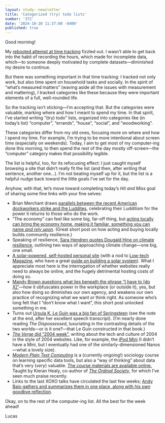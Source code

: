 ```yaml
---
layout: study--newsletter
title: 'Categorized (try) todo lists'
number: '372'
date: '2024-10-20 11:37:00 -0400'
published: true
---
```


Good morning!

My [rebooted attempt at time tracking](https://lucascherkewski.com/hit-and-miss/358-an-hour-writing-this-newsletter/) fizzled out. I wasn't able to get back into the habit of recording the hours, which made for incomplete data, which—to someone deeply motivated by complete datasets—diminished my desire to continue.

But there was something important in that time tracking: I tracked not only work, but also time spent on household tasks and socially. In the spirit of “what’s measured matters” (waving aside all the issues with measurement and mattering), I tracked categories like these because they were important elements of a full, well-rounded life.

So the tracking isn’t sticking—I’m accepting that. But the categories were valuable, marking where and how I meant to spend my time. In that spirit, I’ve started writing “(try) todo” lists, organized into categories like (in today’s list) “computer”, “errands”, “house”, “social”, and “woodworking”. 

These categories differ from my old ones, focusing more on where and how I spend my time. For example, I’m trying to be more intentional about screen time (especially on weekends). Today, I aim to get most of my computer-ing done this morning, to then spend the rest of the day mostly off-screen—the “computer” category makes that possibility legible.

The list is helpful, too, for its refocusing effect: I just caught myself browsing a site that didn’t really fit the list (and then, after writing that sentence, another one…). I’m not beating myself up for it, but the list is a helpful nudge back toward the little goals I’ve set for the day.

Anyhow, with that, let’s move toward completing today’s _Hit and Miss_ goal of sharing some fine links with your fine selves:

- Brian Merchant draws [parallels between the recent American dockworkers strike and the Luddites](https://www.bloodinthemachine.com/p/yes-the-striking-dockworkers-were), celebrating their Ludditism for the power it returns to those who do the work.
- “The economy” can feel like some big, far-off thing, but [acting locally can bring the economy home, making it familiar, something you can name _and rely upon_](https://sheaalexander.substack.com/p/fear-economy-and-small-business). (Great short post on how acting and buying locally builds community resilience.)
- Speaking of resilience, [Sara Hendren quotes Dougald Hine on climate resilience](https://sarahendren.com/2024/10/18/the-small-path/), outlining two ways of approaching climate change—one big, one small. 
- [A solar-powered, self-hosted personal site](https://dri.es/my-solar-powered-and-self-hosted-website) (with a nod to [Low-tech Magazine](https://solar.lowtechmagazine.com), who have a great [guide on building a solar system](https://solar.lowtechmagazine.com/2023/12/how-to-build-a-small-solar-power-system/#supporting)). What I appreciate most here is the interrogation of whether websites really need to always be online, and the hugely detrimental hosting costs of doing so.
- [Mandy Brown questions what lies beneath the phrase “I have to [do X]”](https://everythingchanges.us/blog/haves-and-choices/)—how it obfuscates power in the workplace (or outside it), yes, but also how doing so diminishes our own agency, and weakens our own practice of recognizing what we want or think right. As someone who’s long felt that I “don’t know what I want”, this short post unlocked something in me.
- Turns out [Ursula K. Le Guin was a big fan of Springsteen](https://www.ursulakleguin.com/nbf-medal) (see the note at the end, after her excellent speech transcript). (I’m nearly done reading _The Dispossessed_, luxuriating in the contrasting details of the two worlds—or is it one?—that Le Guin constructed in that book.)
- [_The Verge_ did “2004 week”](https://www.theverge.com/c/24247055/2004-tech-internet-gadgets-phones-pop-culture), writing about the tech and culture of 2004 in the style of 2004 websites. Like, for example, the [iPod Mini](https://www.theverge.com/c/24238184/apple-ipod-mini-2004-retro-tech-steve-jobs) (I didn’t have a Mini, but I eventually had one of the similarly-dimensioned Nanos—what a lovely size).
- [_Modern Plain Text Computing_](https://mptc.io) is a (currently ongoing!) sociology course on learning specific data tools, but also a “way of thinking” about data that’s very (_very_) valuable. [The course materials are available online.](https://mptc.io/content/) Taught by Kieran Healy, co-author of [_The Ordinal Society_](https://kieranhealy.org/publications/tos/), for which I’ve seen much praise recently.
- Links to the last XOXO talks have circulated the last few weeks; [Andy Baio gathers and summarizes them in one place, along with his own goodbye reflection](https://waxy.org/2024/10/the-xoxo-2024-talks/).

Okay, on to the rest of the computer-ing list. All the best for the week ahead!

Lucas
